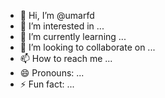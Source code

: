 - 👋 Hi, I’m @umarfd
- 👀 I’m interested in ...
- 🌱 I’m currently learning ...
- 💞️ I’m looking to collaborate on ...
- 📫 How to reach me ...
- 😄 Pronouns: ...
- ⚡ Fun fact: ...

<!---
umarfd/umarfd is a ✨ special ✨ repository because its `README.md` (this file) appears on your GitHub profile.
You can click the Preview link to take a look at your changes.
--->
